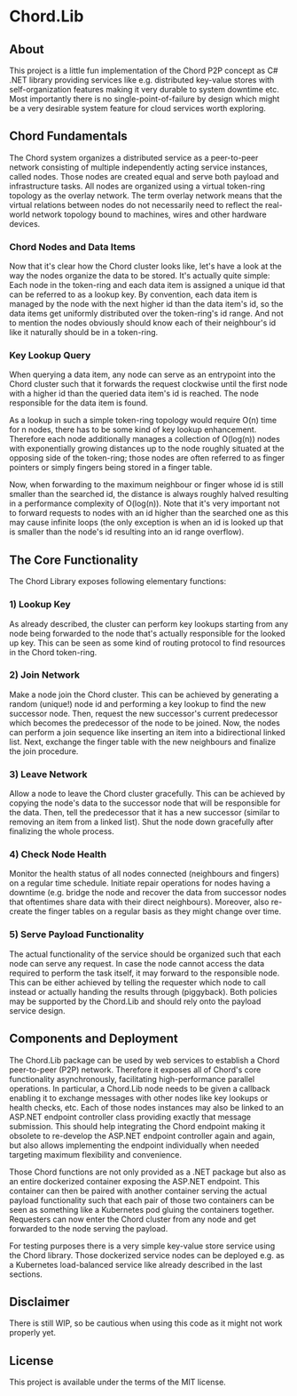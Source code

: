 
# Chord.Lib

## About
This project is a little fun implementation of the Chord P2P concept as C# .NET library
providing services like e.g. distributed key-value stores with self-organization features
making it very durable to system downtime etc. Most importantly there is no single-point-of-failure
by design which might be a very desirable system feature for cloud services worth exploring.

## Chord Fundamentals
The Chord system organizes a distributed service as a peer-to-peer network consisting of
multiple independently acting service instances, called nodes. Those nodes are created
equal and serve both payload and infrastructure tasks. All nodes are organized using a virtual
token-ring topology as the overlay network. The term overlay network means that the virtual
relations between nodes do not necessarily need to reflect the real-world network topology
bound to machines, wires and other hardware devices.

### Chord Nodes and Data Items
Now that it's clear how the Chord cluster looks like, let's have a look at the way the nodes 
organize the data to be stored. It's actually quite simple: Each node in the token-ring
and each data item is assigned a unique id that can be referred to as a lookup key.
By convention, each data item is managed by the node with the next higher id than the 
data item's id, so the data items get uniformly distributed over the token-ring's id range.
And not to mention the nodes obviously should know each of their neighbour's id like it
naturally should be in a token-ring.

### Key Lookup Query
When querying a data item, any node can serve as an entrypoint into the Chord cluster
such that it forwards the request clockwise until the first node with a higher id than
the queried data item's id is reached. The node responsible for the data item is found.

As a lookup in such a simple token-ring topology would require O(n) time for n nodes, there
has to be some kind of key lookup enhancement. Therefore each node additionally manages
a collection of O(log(n)) nodes with exponentially growing distances up to the node roughly
situated at the opposing side of the token-ring; those nodes are often referred to as finger
pointers or simply fingers being stored in a finger table.

Now, when forwarding to the maximum neighbour or finger
whose id is still smaller than the searched id, the distance is always roughly
halved resulting in a performance complexity of O(log(n)). Note that it's very important
not to forward requests to nodes with an id higher than the searched one as this may cause
infinite loops (the only exception is when an id is looked up that is smaller than the
node's id resulting into an id range overflow).

## The Core Functionality
The Chord Library exposes following elementary functions:

### 1) Lookup Key
As already described, the cluster can perform key lookups starting from any node being
forwarded to the node that's actually responsible for the looked up key. This can be
seen as some kind of routing protocol to find resources in the Chord token-ring.

### 2) Join Network
Make a node join the Chord cluster. This can be achieved by generating a random (unique!) node id
and performing a key lookup to find the new successor node. Then, request the new successor's
current predecessor which becomes the predecessor of the node to be joined. Now, the
nodes can perform a join sequence like inserting an item into a bidirectional linked list.
Next, exchange the finger table with the new neighbours and finalize the join procedure.

### 3) Leave Network
Allow a node to leave the Chord cluster gracefully. This can be achieved by copying the node's
data to the successor node that will be responsible for the data. Then, tell the predecessor
that it has a new successor (similar to removing an item from a linked list). Shut the node
down gracefully after finalizing the whole process.

### 4) Check Node Health
Monitor the health status of all nodes connected (neighbours and fingers) on a regular
time schedule. Initiate repair operations for nodes having a downtime (e.g. bridge the node
and recover the data from successor nodes that oftentimes share data with their direct neighbours).
Moreover, also re-create the finger tables on a regular basis as they might change over time.

### 5) Serve Payload Functionality
The actual functionality of the service should be organized such that each node can serve
any request. In case the node cannot access the data required to perform the task itself, it may
forward to the responsible node. This can be either achieved by telling the requester
which node to call instead or actually handing the results through (piggyback). Both policies
may be supported by the Chord.Lib and should rely onto the payload service design.

## Components and Deployment
The Chord.Lib package can be used by web services to establish a Chord peer-to-peer (P2P) network.
Therefore it exposes all of Chord's core functionality asynchronously, facilitating 
high-performance parallel operations. In particular, a Chord.Lib node needs to be given a
callback enabling it to exchange messages with other nodes like key lookups or health checks, etc.
Each of those nodes instances may also be linked to an ASP.NET endpoint controller class providing
exactly that message submission. This should help integrating the Chord endpoint making it
obsolete to re-develop the ASP.NET endpoint controller again and again, but also allows 
implementing the endpoint individually when needed targeting maximum flexibility and convenience.

Those Chord functions are not only provided as a .NET package but also as an entire dockerized
container exposing the ASP.NET endpoint. This container can then be paired with another
container serving the actual payload functionality such that each pair of those two containers
can be seen as something like a Kubernetes pod gluing the containers together. Requesters can
now enter the Chord cluster from any node and get forwarded to the node serving the payload.

For testing purposes there is a very simple key-value store service using the Chord library.
Those dockerized service nodes can be deployed e.g. as a Kubernetes load-balanced service
like already described in the last sections.

## Disclaimer
There is still WIP, so be cautious when using this code as it might not work properly yet.

## License
This project is available under the terms of the MIT license.
